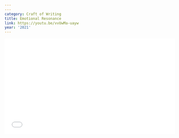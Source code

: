 ```yaml
---
---
category: Craft of Writing
title: Emotional Resonance
link: https://youtu.be/vvUwMa-uayw
year: '2021'
---
```

<iframe width="560" height="315" src="{{ page.link }}" frameborder="0" allowfullscreen></iframe>
